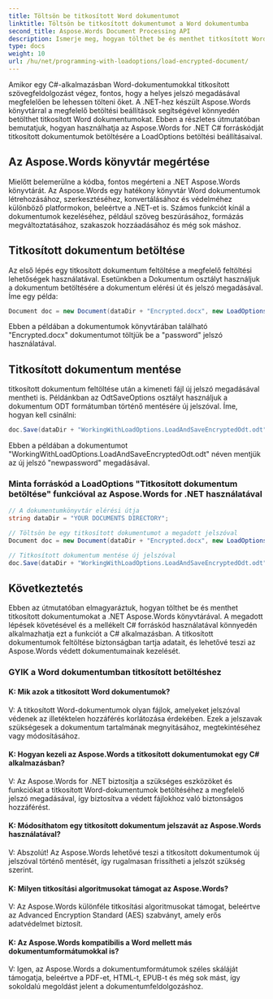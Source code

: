 ```yaml
---
title: Töltsön be titkosított Word dokumentumot
linktitle: Töltsön be titkosított dokumentumot a Word dokumentumba
second_title: Aspose.Words Document Processing API
description: Ismerje meg, hogyan tölthet be és menthet titkosított Word dokumentumokat az Aspose.Words for .NET segítségével.
type: docs
weight: 10
url: /hu/net/programming-with-loadoptions/load-encrypted-document/
---
```

Amikor egy C#-alkalmazásban Word-dokumentumokkal titkosított szövegfeldolgozást végez, fontos, hogy a helyes jelszó megadásával megfelelően be lehessen tölteni őket. A .NET-hez készült Aspose.Words könyvtárral a megfelelő betöltési beállítások segítségével könnyedén betölthet titkosított Word dokumentumokat. Ebben a részletes útmutatóban bemutatjuk, hogyan használhatja az Aspose.Words for .NET C# forráskódját titkosított dokumentumok betöltésére a LoadOptions betöltési beállításaival.

## Az Aspose.Words könyvtár megértése

Mielőtt belemerülne a kódba, fontos megérteni a .NET Aspose.Words könyvtárát. Az Aspose.Words egy hatékony könyvtár Word dokumentumok létrehozásához, szerkesztéséhez, konvertálásához és védelméhez különböző platformokon, beleértve a .NET-et is. Számos funkciót kínál a dokumentumok kezeléséhez, például szöveg beszúrásához, formázás megváltoztatásához, szakaszok hozzáadásához és még sok máshoz.

## Titkosított dokumentum betöltése

Az első lépés egy titkosított dokumentum feltöltése a megfelelő feltöltési lehetőségek használatával. Esetünkben a Dokumentum osztályt használjuk a dokumentum betöltésére a dokumentum elérési út és jelszó megadásával. Íme egy példa:

```csharp
Document doc = new Document(dataDir + "Encrypted.docx", new LoadOptions("password"));
```

Ebben a példában a dokumentumok könyvtárában található "Encrypted.docx" dokumentumot töltjük be a "password" jelszó használatával.

## Titkosított dokumentum mentése

titkosított dokumentum feltöltése után a kimeneti fájl új jelszó megadásával mentheti is. Példánkban az OdtSaveOptions osztályt használjuk a dokumentum ODT formátumban történő mentésére új jelszóval. Íme, hogyan kell csinálni:

```csharp
doc.Save(dataDir + "WorkingWithLoadOptions.LoadAndSaveEncryptedOdt.odt", new OdtSaveOptions("newpassword"));
```

Ebben a példában a dokumentumot "WorkingWithLoadOptions.LoadAndSaveEncryptedOdt.odt" néven mentjük az új jelszó "newpassword" megadásával.

### Minta forráskód a LoadOptions "Titkosított dokumentum betöltése" funkcióval az Aspose.Words for .NET használatával

```csharp
// A dokumentumkönyvtár elérési útja
string dataDir = "YOUR DOCUMENTS DIRECTORY";

// Töltsön be egy titkosított dokumentumot a megadott jelszóval
Document doc = new Document(dataDir + "Encrypted.docx", new LoadOptions("password"));

// Titkosított dokumentum mentése új jelszóval
doc.Save(dataDir + "WorkingWithLoadOptions.LoadAndSaveEncryptedOdt.odt", new OdtSaveOptions("newpassword"));
```

## Következtetés

Ebben az útmutatóban elmagyaráztuk, hogyan tölthet be és menthet titkosított dokumentumokat a .NET Aspose.Words könyvtárával. A megadott lépések követésével és a mellékelt C# forráskód használatával könnyedén alkalmazhatja ezt a funkciót a C# alkalmazásban. A titkosított dokumentumok feltöltése biztonságban tartja adatait, és lehetővé teszi az Aspose.Words védett dokumentumainak kezelését.


### GYIK a Word dokumentumban titkosított betöltéshez

#### K: Mik azok a titkosított Word dokumentumok?

V: A titkosított Word-dokumentumok olyan fájlok, amelyeket jelszóval védenek az illetéktelen hozzáférés korlátozása érdekében. Ezek a jelszavak szükségesek a dokumentum tartalmának megnyitásához, megtekintéséhez vagy módosításához.

#### K: Hogyan kezeli az Aspose.Words a titkosított dokumentumokat egy C# alkalmazásban?

V: Az Aspose.Words for .NET biztosítja a szükséges eszközöket és funkciókat a titkosított Word-dokumentumok betöltéséhez a megfelelő jelszó megadásával, így biztosítva a védett fájlokhoz való biztonságos hozzáférést.

#### K: Módosíthatom egy titkosított dokumentum jelszavát az Aspose.Words használatával?

V: Abszolút! Az Aspose.Words lehetővé teszi a titkosított dokumentumok új jelszóval történő mentését, így rugalmasan frissítheti a jelszót szükség szerint.

#### K: Milyen titkosítási algoritmusokat támogat az Aspose.Words?

V: Az Aspose.Words különféle titkosítási algoritmusokat támogat, beleértve az Advanced Encryption Standard (AES) szabványt, amely erős adatvédelmet biztosít.

#### K: Az Aspose.Words kompatibilis a Word mellett más dokumentumformátumokkal is?

V: Igen, az Aspose.Words a dokumentumformátumok széles skáláját támogatja, beleértve a PDF-et, HTML-t, EPUB-t és még sok mást, így sokoldalú megoldást jelent a dokumentumfeldolgozáshoz.